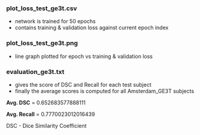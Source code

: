
### plot_loss_test_ge3t.csv
* network is trained for 50 epochs
* contains training & validation loss against current epoch index

### plot_loss_test_ge3t.png
* line graph plotted for epoch vs training & validation loss

### evaluation_ge3t.txt
* gives the score of DSC and Recall for each test subject
* finally the average scores is computed for all Amsterdam_GE3T subjects

**Avg. DSC** = 0.652683577888111

**Avg. Recall** = 0.7770023012016439

DSC - Dice Similarity Coefficient


